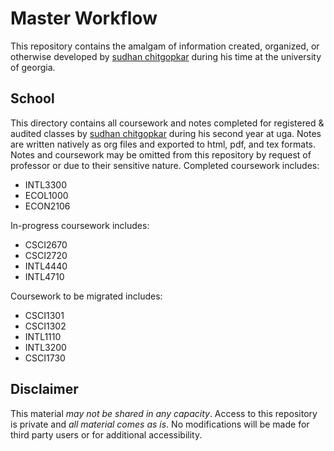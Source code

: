 # Master Workflow
This repository contains the amalgam of information created, organized, or otherwise developed by [sudhan chitgopkar](https://sudhanchitgopkar.com)
 during his time at the university of georgia.

## School
This directory contains all coursework and notes completed for registered & audited classes by [sudhan chitgopkar](https://sudhanchitgopkar.com) during his second year at uga. Notes are written natively as org files and exported to html, pdf, and tex formats. Notes and coursework may be omitted from this repository by request of professor or due to their sensitive nature. Completed coursework includes:
- INTL3300
- ECOL1000
- ECON2106 

In-progress coursework includes:

- CSCI2670
- CSCI2720
- INTL4440
- INTL4710

Coursework to be migrated includes:

- CSCI1301
- CSCI1302
- INTL1110
- INTL3200
- CSCI1730

## Disclaimer
This material *may not be shared in any capacity*. Access to this repository is private and *all material comes as is*. No modifications will be made for third party users or for additional accessibility.
